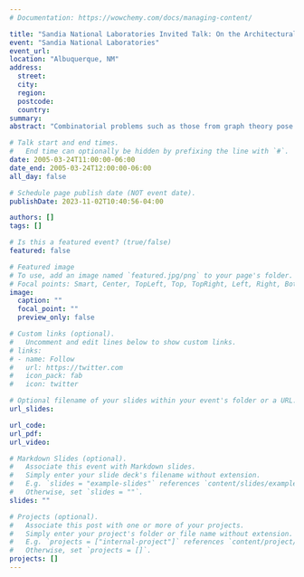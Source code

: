 ```yaml
---
# Documentation: https://wowchemy.com/docs/managing-content/

title: "Sandia National Laboratories Invited Talk: On the Architectural Requirements for Efficient Execution of Graph Algorithms"
event: "Sandia National Laboratories"
event_url:
location: "Albuquerque, NM"
address:
  street:
  city:
  region:
  postcode:
  country:
summary:
abstract: "Combinatorial problems such as those from graph theory pose serious challenges for parallel machines due to non-contiguous, concurrent accesses to global data structures with low degrees of locality. The hierarchical memory systems of symmetric multiprocessor (SMP) clusters optimize for local, contiguous memory accesses, and so are inefficient platforms for such algorithms. Few parallel graph algorithms outperform their best sequential implementation on SMP clusters due to long memory latencies and high synchronization costs. In this paper, we consider the performance and scalability of two graph algorithms, list ranking and connected components, on two classes of shared-memory computers: symmetric multiprocessors such as the Sun Enterprise servers and multithreaded architectures (MTA) such as the Cray MTA-2. While previous studies have shown that parallel graph algorithms can speedup on SMPs, the systems’ reliance on cache microprocessors limits performance. The MTA’s latency tolerant processors and hardware support for fine-grain synchronization makes performance a function of parallelism. Since parallel graph algorithms have an abundance of parallelism, they perform and scale significantly better on the MTA. We describe and give a performance model for each architecture. We analyze the performance of the two algorithms and discuss how the features of each architecture affects algorithm development, ease of programming, performance, and scalability. Joint work with Guojing Cong and John Feo."

# Talk start and end times.
#   End time can optionally be hidden by prefixing the line with `#`.
date: 2005-03-24T11:00:00-06:00
date_end: 2005-03-24T12:00:00-06:00
all_day: false

# Schedule page publish date (NOT event date).
publishDate: 2023-11-02T10:40:56-04:00

authors: []
tags: []

# Is this a featured event? (true/false)
featured: false

# Featured image
# To use, add an image named `featured.jpg/png` to your page's folder. 
# Focal points: Smart, Center, TopLeft, Top, TopRight, Left, Right, BottomLeft, Bottom, BottomRight.
image:
  caption: ""
  focal_point: ""
  preview_only: false

# Custom links (optional).
#   Uncomment and edit lines below to show custom links.
# links:
# - name: Follow
#   url: https://twitter.com
#   icon_pack: fab
#   icon: twitter

# Optional filename of your slides within your event's folder or a URL.
url_slides:

url_code:
url_pdf:
url_video:

# Markdown Slides (optional).
#   Associate this event with Markdown slides.
#   Simply enter your slide deck's filename without extension.
#   E.g. `slides = "example-slides"` references `content/slides/example-slides.md`.
#   Otherwise, set `slides = ""`.
slides: ""

# Projects (optional).
#   Associate this post with one or more of your projects.
#   Simply enter your project's folder or file name without extension.
#   E.g. `projects = ["internal-project"]` references `content/project/deep-learning/index.md`.
#   Otherwise, set `projects = []`.
projects: []
---
```

